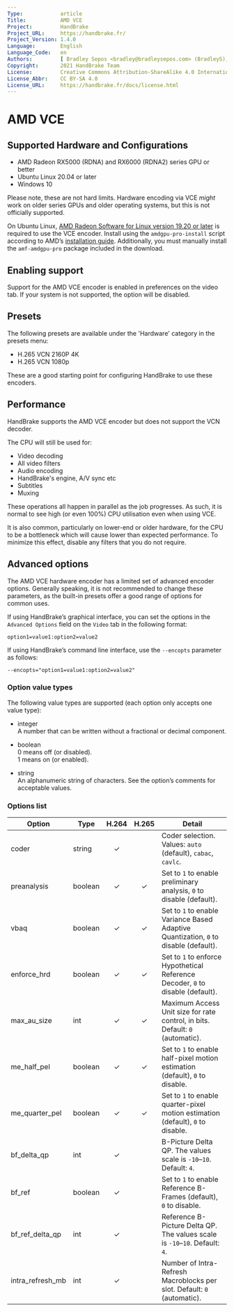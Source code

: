 ```yaml
---
Type:            article
Title:           AMD VCE
Project:         HandBrake
Project_URL:     https://handbrake.fr/
Project_Version: 1.4.0
Language:        English
Language_Code:   en
Authors:         [ Bradley Sepos <bradley@bradleysepos.com> (BradleyS), Scott (s55) ]
Copyright:       2021 HandBrake Team
License:         Creative Commons Attribution-ShareAlike 4.0 International
License_Abbr:    CC BY-SA 4.0
License_URL:     https://handbrake.fr/docs/license.html
---
```


AMD VCE
=======

## Supported Hardware and Configurations

- AMD Radeon RX5000 (RDNA) and RX6000 (RDNA2) series GPU or better
- Ubuntu Linux 20.04 or later
- Windows 10

Please note, these are not hard limits. Hardware encoding via VCE *might* work on older series GPUs and older operating systems, but this is not officially supported.

On Ubuntu Linux, [AMD Radeon Software for Linux version 19.20 or later](https://www.amd.com/en/support/kb/release-notes/rn-amdgpu-unified-linux) is required to use the VCE encoder. Install using the `amdgpu-pro-install` script according to AMD’s [installation guide](https://amdgpu-install.readthedocs.io/en/latest/). Additionally, you must manually install the `amf-amdgpu-pro` package included in the download.

## Enabling support

Support for the AMD VCE encoder is enabled in preferences on the video tab. If your system is not supported, the option will be disabled.

## Presets

The following presets are available under the 'Hardware' category in the presets menu:

- H.265 VCN 2160P 4K
- H.265 VCN 1080p

These are a good starting point for configuring HandBrake to use these encoders.


## Performance

HandBrake supports the AMD VCE encoder but does not support the VCN decoder.

The CPU will still be used for:

- Video decoding 
- All video filters
- Audio encoding 
- HandBrake's engine, A/V sync etc
- Subtitles
- Muxing

These operations all happen in parallel as the job progresses. As such, it is normal to see high (or even 100%) CPU utilisation even when using VCE.

It is also common, particularly on lower-end or older hardware, for the CPU to be a bottleneck which will cause lower than expected performance. To minimize this effect, disable any filters that you do not require.

## Advanced options

The AMD VCE hardware encoder has a limited set of advanced encoder options. Generally speaking, it is not recommended to change these parameters, as the built-in presets offer a good range of options for common uses.

If using HandBrake’s graphical interface, you can set the options in the `Advanced Options` field on the `Video` tab in the following format:

    option1=value1:option2=value2
    
If using HandBrake’s command line interface, use the `--encopts` parameter as follows:

    --encopts="option1=value1:option2=value2"



### Option value types

The following value types are supported (each option only accepts one value type):

- integer  
  A number that can be written without a fractional or decimal component.

- boolean  
  0 means off (or disabled).  
  1 means on (or enabled).
 
- string  
  An alphanumeric string of characters. See the option’s comments for acceptable values.

### Options list

| Option           | Type        | H.264 | H.265 | Detail                                                                               |
|------------------|-------------|:-----:|:-----:|--------------------------------------------------------------------------------------|
| coder            | string      |   ✓   |       | Coder selection. Values: `auto` (default), `cabac`, `cavlc`.                         |
| preanalysis      | boolean     |   ✓   |   ✓   | Set to `1` to enable preliminary analysis, `0` to disable (default).                 |
| vbaq             | boolean     |   ✓   |   ✓   | Set to `1` to enable Variance Based Adaptive Quantization, `0` to disable (default). |
| enforce_hrd      | boolean     |   ✓   |   ✓   | Set to `1` to enforce Hypothetical Reference Decoder, `0` to disable (default).      |
| max_au_size      | int         |   ✓   |   ✓   | Maximum Access Unit size for rate control, in bits. Default: `0` (automatic).        |
| me_half_pel      | boolean     |   ✓   |   ✓   | Set to `1` to enable half-pixel motion estimation (default), `0` to disable.         |
| me_quarter_pel   | boolean     |   ✓   |   ✓   | Set to `1` to enable quarter-pixel motion estimation (default), `0` to disable.      |
| bf_delta_qp      | int         |   ✓   |       | B-Picture Delta QP. The values scale is `-10`–`10`. Default: `4`.                    |
| bf_ref           | boolean     |   ✓   |       | Set to `1` to enable Reference B-Frames (default), `0` to disable.                   |
| bf_ref_delta_qp  | int         |   ✓   |       | Reference B-Picture Delta QP. The values scale is `-10`–`10`. Default: `4`.          |
| intra_refresh_mb | int         |   ✓   |       | Number of Intra-Refresh Macroblocks per slot. Default: `0` (automatic).              |
